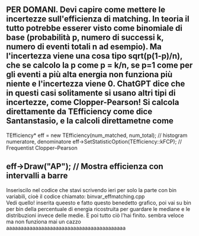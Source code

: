 PER DOMANI. 
Devi capire come mettere le incertezze sull'efficienza di matching. In teoria il tutto potrebbe esserer visto come binomiale di base (probabilità p, numero di successi k, numero di eventi totali n ad esempio). Ma l'incertezza viene una cosa tipo sqrt(p(1-p)/n), che se calcolo la p come p = k/n, se p=1 come per gli eventi a più alta energia non funziona più niente e l'incertezza viene 0. 
ChatGPT dice che in questi casi solitamente si usano altri tipi di incertezze, come Clopper-Pearson! Si calcola direttamente da TEfficiency come dice Santanstasio, e la calcoli direttametne come
-------------------------------------------------
TEfficiency* eff = new TEfficiency(num_matched, num_total);  // histogram numeratore, denominatore
eff->SetStatisticOption(TEfficiency::kFCP);  // Frequentist Clopper–Pearson

eff->Draw("AP");  // Mostra efficienza con intervalli a barre
-------------------------------------------------

Inseriscilo nel codice che stavi scrivendo ieri per solo la parte con bin variabili, cioè il codice chiamato: binvar_effmatching.cpp   
Vedi quello! inserita queesto e fatto questo benedetto grafico, poi vai su bin per bin della percentuale di energia ricostruita per guardare le mediane e le distribuzioni invece delle medie. 
E poi tutto ciò l'hai finito. sembra veloce ma non funziona mai un cazzo aaaaaaaaaaaaaaaaaaaaaaaaaaaaaaaaaaaaaaaaa
